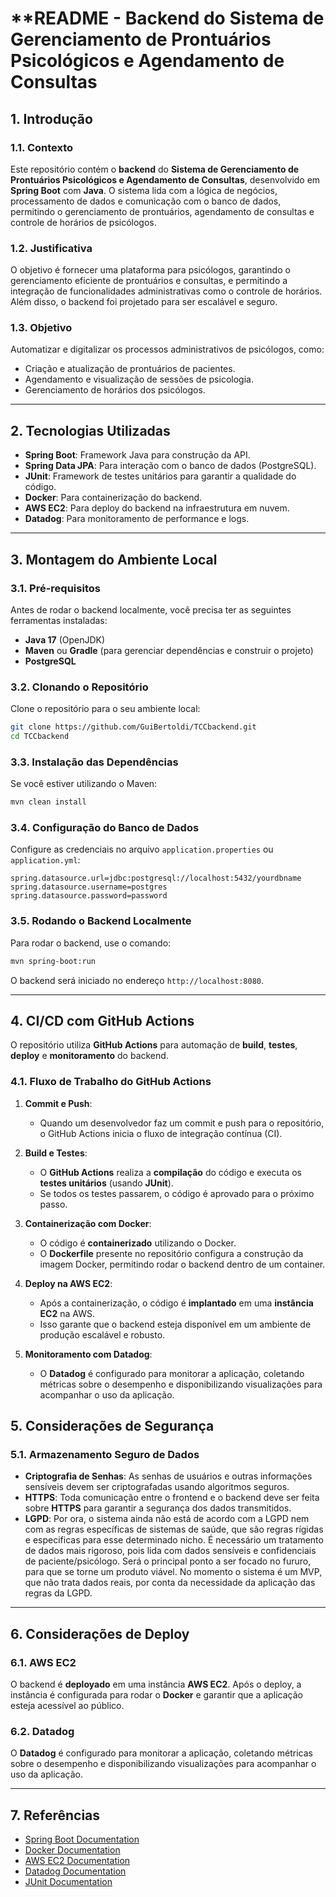 
# **README - Backend do Sistema de Gerenciamento de Prontuários Psicológicos e Agendamento de Consultas

## 1. **Introdução**

### 1.1. **Contexto**
Este repositório contém o **backend** do **Sistema de Gerenciamento de Prontuários Psicológicos e Agendamento de Consultas**, desenvolvido em **Spring Boot** com **Java**. O sistema lida com a lógica de negócios, processamento de dados e comunicação com o banco de dados, permitindo o gerenciamento de prontuários, agendamento de consultas e controle de horários de psicólogos.

### 1.2. **Justificativa**
O objetivo é fornecer uma plataforma para psicólogos, garantindo o gerenciamento eficiente de prontuários e consultas, e permitindo a integração de funcionalidades administrativas como o controle de horários. Além disso, o backend foi projetado para ser escalável e seguro.

### 1.3. **Objetivo**
Automatizar e digitalizar os processos administrativos de psicólogos, como:
- Criação e atualização de prontuários de pacientes.
- Agendamento e visualização de sessões de psicologia.
- Gerenciamento de horários dos psicólogos.

---

## 2. **Tecnologias Utilizadas**

- **Spring Boot**: Framework Java para construção da API.
- **Spring Data JPA**: Para interação com o banco de dados (PostgreSQL).
- **JUnit**: Framework de testes unitários para garantir a qualidade do código.
- **Docker**: Para containerização do backend.
- **AWS EC2**: Para deploy do backend na infraestrutura em nuvem.
- **Datadog**: Para monitoramento de performance e logs.

---

## 3. **Montagem do Ambiente Local**

### 3.1. **Pré-requisitos**

Antes de rodar o backend localmente, você precisa ter as seguintes ferramentas instaladas:

- **Java 17** (OpenJDK)
- **Maven** ou **Gradle** (para gerenciar dependências e construir o projeto)
- **PostgreSQL**

### 3.2. **Clonando o Repositório**

Clone o repositório para o seu ambiente local:

```bash
git clone https://github.com/GuiBertoldi/TCCbackend.git
cd TCCbackend
```

### 3.3. **Instalação das Dependências**

Se você estiver utilizando o Maven:

```bash
mvn clean install
```

### 3.4. **Configuração do Banco de Dados**


Configure as credenciais no arquivo `application.properties` ou `application.yml`:

```properties
spring.datasource.url=jdbc:postgresql://localhost:5432/yourdbname
spring.datasource.username=postgres
spring.datasource.password=password
```

### 3.5. **Rodando o Backend Localmente**

Para rodar o backend, use o comando:

```bash
mvn spring-boot:run
```

O backend será iniciado no endereço `http://localhost:8080`.

---

## 4. **CI/CD com GitHub Actions**

O repositório utiliza **GitHub Actions** para automação de **build**, **testes**, **deploy** e **monitoramento** do backend.

### 4.1. **Fluxo de Trabalho do GitHub Actions**

1. **Commit e Push**:
    - Quando um desenvolvedor faz um commit e push para o repositório, o GitHub Actions inicia o fluxo de integração contínua (CI).

2. **Build e Testes**:
    - O **GitHub Actions** realiza a **compilação** do código e executa os **testes unitários** (usando **JUnit**).
    - Se todos os testes passarem, o código é aprovado para o próximo passo.

3. **Containerização com Docker**:
    - O código é **containerizado** utilizando o Docker.
    - O **Dockerfile** presente no repositório configura a construção da imagem Docker, permitindo rodar o backend dentro de um container.

4. **Deploy na AWS EC2**:
    - Após a containerização, o código é **implantado** em uma **instância EC2** na AWS.
    - Isso garante que o backend esteja disponível em um ambiente de produção escalável e robusto.

5. **Monitoramento com Datadog**:
    - O **Datadog** é configurado para monitorar a aplicação, coletando métricas sobre o desempenho e disponibilizando visualizações para acompanhar o uso da aplicação.


## 5. **Considerações de Segurança**

### 5.1. **Armazenamento Seguro de Dados**
- **Criptografia de Senhas**: As senhas de usuários e outras informações sensíveis devem ser criptografadas usando algoritmos seguros.
- **HTTPS**: Toda comunicação entre o frontend e o backend deve ser feita sobre **HTTPS** para garantir a segurança dos dados transmitidos.
- **LGPD**: Por ora, o sistema ainda não está de acordo com a LGPD nem com as regras específicas de sistemas de saúde, que são regras rígidas e especificas para esse determinado nicho. É necessário um tratamento de dados mais rigoroso, pois lida com dados sensíveis e confidenciais de paciente/psicólogo. Será o principal ponto a ser focado no fururo, para que se torne um produto viável. No momento o sistema é um MVP, que não trata dados reais, por conta da necessidade da aplicação das regras da LGPD.
  

---

## 6. **Considerações de Deploy**

### 6.1. **AWS EC2**
O backend é **deployado** em uma instância **AWS EC2**. Após o deploy, a instância é configurada para rodar o **Docker** e garantir que a aplicação esteja acessível ao público.

### 6.2. **Datadog**
O **Datadog** é configurado para monitorar a aplicação, coletando métricas sobre o desempenho e disponibilizando visualizações para acompanhar o uso da aplicação.

---

## 7. **Referências**

- [Spring Boot Documentation](https://spring.io/projects/spring-boot)
- [Docker Documentation](https://docs.docker.com/)
- [AWS EC2 Documentation](https://aws.amazon.com/ec2/)
- [Datadog Documentation](https://www.datadoghq.com/)
- [JUnit Documentation](https://junit.org/)
